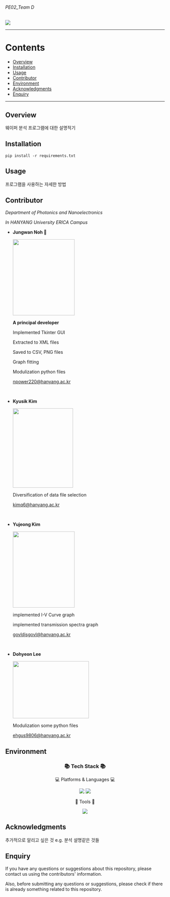 ###### PE02_Team D

<img src="https://capsule-render.vercel.app/api?type=waving&color=auto&height=200&section=header&text=Analyze+Wafer&fontSize=90" />

*****

# Contents  
- [Overview](#overview)     
- [Installation](#installation)  
- [Usage](#usage)  
- [Contributor](#contributor)
- [Environment](#environment)  
- [Acknowledgments](#acknowledgments)
- [Enquiry](#enquiry)  

*****

## Overview   
웨이퍼 분석 프로그램에 대한 설명적기

## Installation  
 ```{.python}
pip install -r requirements.txt
 ```

## Usage  
프로그램을 사용하는 자세한 방법

## Contributor  
_Department of Photonics and Nanoelectronics_

_In HANYANG University ERICA Campus_



- **Jungwan Noh 👑**
  
  <img src="https://github.com/PE02teamD/project_main/assets/127360946/742c4597-5dca-40e8-8199-88ec694cd15a" width="195" height="240"/>

  **A principal developer**
  
  Implemented Tkinter GUI
  
  Extracted to XML files

  Saved to CSV, PNG files 
  
  Graph fitting

  Modulization python files
  
  [npower220@hanyang.ac.kr](npower220@hanyang.ac.kr)

<br/>

- **Kyusik Kim**
 
  <img src="https://github.com/PE02teamD/project_main/assets/127360946/41083b56-6cdd-48a7-b609-101b4abdb7a1" width="190" height="250"/>

  Diversification of data file selection

  [kimq6@hanyang.ac.kr](kimq6@hanyang.ac.kr)

<br/>

- **Yujeong Kim**

  <img src="https://github.com/PE02teamD/project_main/assets/127360946/371677b4-9e92-412f-aa83-78b35d472eb9" width="195" height="240"/>

  implemented I-V Curve graph

  implemented transmission spectra graph
  
  [govldjsgovl@hanyang.ac.kr](govldjsgovl@hanyang.ac.kr)
 
 <br/>

- **Dohyeon Lee**

  <img src="https://github.com/PE02teamD/project_main/assets/127360946/9e2c72d5-4ae3-4784-a986-ffe3a2cbe16b" width="240" height="180"/>

  Modulization some python files

  [ehgus9806@hanyang.ac.kr](ehgus9806@hanyang.ac.kr)

## Environment  
<div align=center>
	<h3>📚 Tech Stack 📚</h3>
	<p>💻 Platforms & Languages 💻</p>
</div>
<div align=center>
<img src="https://img.shields.io/badge/Python3.10-3776AB?style=flat&logo=python&logoColor=white"/>  
<img src="https://img.shields.io/badge/Window10-0078D6?style=flat&logo=Windows&logoColor=white"/>
</div>
<div align=center>
    <p>🔨 Tools 🔨</p>
    <img src="https://img.shields.io/badge/Github-181717?style=flat&logo=Github&logoColor=white"/>
</div>

## Acknowledgments  
추가적으로 알리고 싶은 것 e.g. 분석 설명같은 것들

## Enquiry  
If you have any questions or suggestions about this repository, please contact us using the contributors' information.  


Also, before submitting any questions or suggestions, please check if there is already something related to this repository.